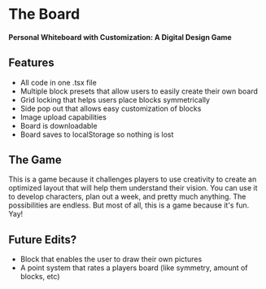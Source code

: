 # The Board
#### Personal Whiteboard with Customization: A Digital Design Game

## Features
- All code in one .tsx file
- Multiple block presets that allow users to easily create their own board
- Grid locking that helps users place blocks symmetrically
- Side pop out that allows easy customization of blocks
- Image upload capabilities
- Board is downloadable
- Board saves to localStorage so nothing is lost

## The Game
This is a game because it challenges players to use creativity to create an optimized layout that will help them understand their vision. You can use it to develop characters, plan out a week, and pretty much anything. The possibilities are endless. But most of all, this is a game because it's fun. Yay!

## Future Edits?
- Block that enables the user to draw their own pictures
- A point system that rates a players board (like symmetry, amount of blocks, etc)
